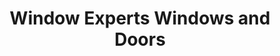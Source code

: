 ---
title: "Window Experts Windows and Doors"
url: /woodbridge/window-experts-windows-and-doors/
shop: hardware
---